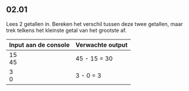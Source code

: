 ## 02.01
Lees 2 getallen in. Bereken het verschil tussen deze twee getallen, maar trek telkens het kleinste getal van het grootste af.

| Input aan de console | Verwachte output |
|----------------------|------------------|
| 15<br>45 | 45 - 15 = 30 |
| 3<br>0 | 3 - 0 = 3 |